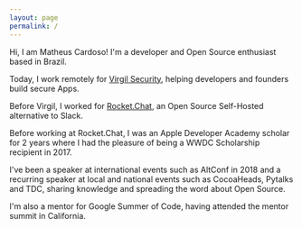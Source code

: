 ```yaml
---
layout: page
permalink: /
---
```


Hi, I am Matheus Cardoso! I'm a developer and Open Source enthusiast based in Brazil.

Today, I work remotely for [Virgil Security](https://virgilsecurity.com), helping developers and founders build secure Apps.

Before Virgil, I worked for [Rocket.Chat](https://rocket.chat), an Open Source Self-Hosted alternative to Slack. 

Before working at Rocket.Chat, I was an Apple Developer Academy scholar for 2 years where I had the pleasure of being a WWDC Scholarship recipient in 2017.

I've been a speaker at international events such as AltConf in 2018 and a recurring speaker at local and national events such as CocoaHeads, Pytalks and TDC, sharing knowledge and spreading the word about Open Source.

I'm also a mentor for Google Summer of Code, having attended the mentor summit in California.
